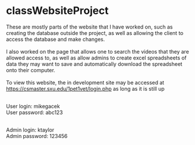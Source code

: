 # classWebsiteProject

These are mostly parts of the website that I have worked on, such as creating the database outside the project, as well as allowing the client to access the database and make changes.</br></br>
I also worked on the page that allows one to search the videos that they are allowed access to, as well as allow admins to create excel spreadsheets of data they may want to save and automatically download the spreadsheet onto their computer.</br></br>
To view this website, the in development site may be accessed at https://csmaster.sxu.edu/1pet1vet/login.php as long as it is still up </br></br>

User login: mikegacek</br>
User password: abc123</br></br>

Admin login: ktaylor</br>
Admin password: 123456
